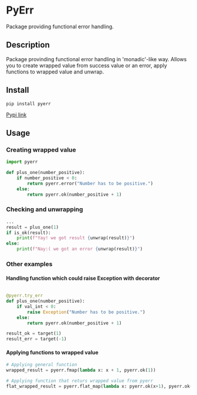 # PyErr
Package providing functional error handling.

## Description
Package provinding functional error handling in 'monadic'-like way. Allows you to create wrapped value from success value or an error, apply functions to wrapped value and unwrap.

## Install

```
pip install pyerr
```

[Pypi link](https://pypi.org/project/pyerr/ "Pypi link")

## Usage

### Creating wrapped value

``` python
import pyerr

def plus_one(number_positive):
    if number_positive < 0:
        return pyerr.error("Number has to be positive.")
    else:
        return pyerr.ok(number_positive + 1)
```


### Checking and unwrapping

``` python
...
result = plus_one(1)
if is_ok(result):
    print(f"Yay! we got result {unwrap(result)}")
else:
    print(f"Nay:( we got an error {unwrap(result)}")
```

### Other examples

#### Handling function which could raise Exception with decorator

``` python

@pyerr.try_err
def plus_one(number_positive):
    if val_int < 0:
        raise Exception("Number has to be positive.")
    else:
        return pyerr.ok(number_positive + 1)

result_ok = target(1)
result_err = target(-1)
```

#### Applying functions to wrapped value

``` python
# Applying general function
wrapped_result = pyerr.fmap(lambda x: x + 1, pyerr.ok(1))

# Applying function that returs wrapped value from pyerr
flat_wrapped_result = pyerr.flat_map(lambda x: pyerr.ok(x+1), pyerr.ok(1))
```

